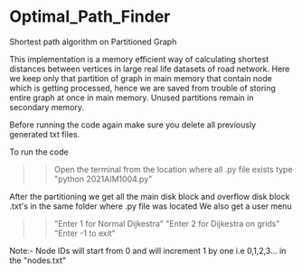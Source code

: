 # Optimal_Path_Finder
Shortest path algorithm on Partitioned Graph 

This implementation is a memory efficient way of calculating shortest distances between vertices in large real life datasets 
  of road network. Here we keep only that partition of graph in main memory that contain node which is getting processed, hence we 
  are saved from trouble of storing entire graph at once in main memory. Unused partitions remain in secondary memory.

Before running the code again make sure you delete all previously generated txt files. 

To run the code
>> Open the terminal from the location where all .py file exists
>> type "python 2021AIM1004.py"

After the partitioning we get all the main disk block and overflow disk block .txt's in the same folder where .py file was located
We also get a user menu
>>"Enter 1 for Normal Dijkestra"
>>"Enter 2 for Dijkestra on grids"
>>"Enter -1 to exit"

Note:- Node IDs will start from 0 and will increment 1 by one i.e 0,1,2,3... in the "nodes.txt"

